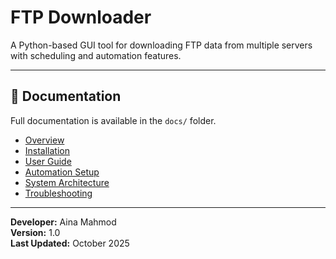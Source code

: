 # FTP Downloader

A Python-based GUI tool for downloading FTP data from multiple servers with scheduling and automation features.

---

## 📖 Documentation
Full documentation is available in the `docs/` folder.

- [Overview](docs/1_Overview.md)
- [Installation](docs/2_Installation.md)
- [User Guide](docs/3_User_Guide.md)
- [Automation Setup](docs/4_Automation_Setup.md)
- [System Architecture](docs/5_System_Architecture.md)
- [Troubleshooting](docs/6_Troubleshooting.md)

---
**Developer:** Aina Mahmod  
**Version:** 1.0  
**Last Updated:** October 2025
